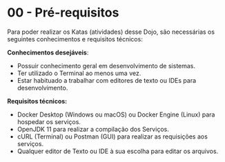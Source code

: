 # 00 - Pré-requisitos

Para poder realizar os Katas (atividades) desse Dojo, são necessárias os seguintes conhecimentos e requisitos técnicos:

**Conhecimentos desejáveis**:

-   Possuir conhecimento geral em desenvolvimento de sistemas.
-   Ter utilizado o Terminal ao menos uma vez.
-   Estar habituado a trabalhar com editores de texto ou IDEs para desenvolvimento.

**Requisitos técnicos:**

-   Docker Desktop (Windows ou macOS) ou Docker Engine (Linux) para hospedar os serviços.
-   OpenJDK 11 para realizar a compilação dos Serviços.
-   cURL (Terminal) ou Postman (GUI) para realizar as requisições aos serviços.
-   Qualquer editor de Texto ou IDE à sua escolha para editar os arquivos.